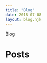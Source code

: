 ```yaml
---
title: "Blog"
date: 2018-07-08
layout: blog.njk
---
```


<div class="page-tag">Blog</div>

<h1 class="page-title">Posts</h1>

<style>
.archive {
  padding-left: 0;
}

.archive__post {
  display: flex;
  list-style: none;
  margin-left: 0;
  max-width: 36rem;
  margin-bottom: 0.6em;
  padding-bottom: 0.6rem;
  border-bottom: 1px solid var(--border-color-light);
}

.archive__title {
  flex: 1 1 auto;
  color: var(--color);
  font-weight: var(--x-bold);
}

.archive__date {
  flex: 0 0 6.5rem;
  text-align: right;
}
</style>
